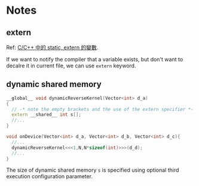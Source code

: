 # Notes

## extern
Ref: [C/C++ 中的 static, extern 的變數](https://medium.com/@alan81920/c-c-%E4%B8%AD%E7%9A%84-static-extern-%E7%9A%84%E8%AE%8A%E6%95%B8-9b42d000688f).

If we want to notify the compiler that a variable exists, but don't want to decalre it in current file, we can use `extern` keyword.

## dynamic shared memory
```cpp
__global__ void dynamicReverseKernel(Vector<int> d_a)
{ 
  // -* note the empty brackets and the use of the extern specifier *-
  extern __shared__ int s[];
  //...
}

void onDevice(Vector<int> d_a, Vector<int> d_b, Vector<int> d_c){
  //...
  dynamicReverseKernel<<<1,N,N*sizeof(int)>>>(d_d);
  //...
}
```

The size of dynamic shared memory `s` is specified using optional third execution configuration parameter.
